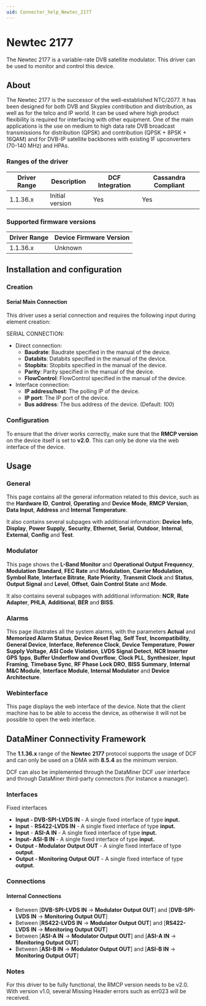 ```yaml
---
uid: Connector_help_Newtec_2177
---
```


# Newtec 2177

The Newtec 2177 is a variable-rate DVB satellite modulator. This driver can be used to monitor and control this device.

## About

The Newtec 2177 is the successor of the well-established NTC/2077. It has been designed for both DVB and Skyplex contribution and distribution, as well as for the telco and IP world. It can be used where high product flexibility is required for interfacing with other equipment. One of the main applications is the use on medium to high data rate DVB broadcast transmissions for distribution (QPSK) and contribution (QPSK + 8PSK + 16QAM) and for DVB-IP satellite backbones with existing IF upconverters (70-140 MHz) and HPAs.

### Ranges of the driver

| **Driver Range** | **Description** | **DCF Integration** | **Cassandra Compliant** |
|------------------|-----------------|---------------------|-------------------------|
| 1.1.36.x         | Initial version | Yes                 | Yes                     |

### Supported firmware versions

| **Driver Range** | **Device Firmware Version** |
|------------------|-----------------------------|
| 1.1.36.x         | Unknown                     |

## Installation and configuration

### Creation

#### Serial Main Connection

This driver uses a serial connection and requires the following input during element creation:

SERIAL CONNECTION:

- Direct connection:
  - **Baudrate**: Baudrate specified in the manual of the device.
  - **Databits**: Databits specified in the manual of the device.
  - **Stopbits**: Stopbits specified in the manual of the device.
  - **Parity**: Parity specified in the manual of the device.
  - **FlowControl**: FlowControl specified in the manual of the device.
- Interface connection:
  - **IP address/host**: The polling IP of the device.
  - **IP port**: The IP port of the device.
  - **Bus address**: The bus address of the device. (Default: *100*)

### Configuration

To ensure that the driver works correctly, make sure that the **RMCP version** on the device itself is set to **v2.0**. This can only be done via the web interface of the device.

## Usage

### General

This page contains all the general information related to this device, such as the **Hardware ID**, **Control**, **Operating** and **Device Mode**, **RMCP Version**, **Data Input**, **Address** and **Internal Temperature**.

It also contains several subpages with additional information: **Device Info**, **Display**, **Power Supply**, **Security**, **Ethernet**, **Serial**, **Outdoor**, **Internal**, **External**, **Config** and **Test**.

### Modulator

This page shows the **L-Band Monitor** and **Operational Output Frequency**, **Modulation Standard**, **FEC Rate** and **Modulation**, **Carrier Modulation**, **Symbol Rate**, **Interface Bitrate**, **Rate Priority**, **Transmit Clock** and **Status**, **Output Signal** and **Level**, **Offset**, **Gain Control State** and **Mode**.

It also contains several subpages with additional information: **NCR**, **Rate Adapter**, **PHLA**, **Additional**, **BER** and **BISS**.

### Alarms

This page illustrates all the system alarms, with the parameters **Actual** and **Memorized Alarm Status**, **Device Reset Flag**, **Self Test**, **Incompatibility**, **General Device**, **Interface**, **Reference Clock**, **Device Temperature**, **Power Supply Voltage**, **ASI Code Violation**, **LVDS Signal Detect**, **NCR Inserter GPS 1pps**, **Buffer Underflow and Overflow**, **Clock PLL**, **Synthesizer**, **Input Framing**, **Timebase Sync**, **RF Phase Lock DRO**, **BISS Summary**, **Internal M&C Module**, **Interface Module**, **Internal Modulator** and **Device Architecture**.

### Webinterface

This page displays the web interface of the device. Note that the client machine has to be able to access the device, as otherwise it will not be possible to open the web interface.

## DataMiner Connectivity Framework

The **1.1.36.x** range of the **Newtec 2177** protocol supports the usage of DCF and can only be used on a DMA with **8.5.4** as the minimum version.

DCF can also be implemented through the DataMiner DCF user interface and through DataMiner third-party connectors (for instance a manager).

### Interfaces

Fixed interfaces

- **Input - DVB-SPI-LVDS IN** - A single fixed interface of type **input.**
- **Input** - **RS422-LVDS IN**  - A single fixed interface of type **input.**
- **Input** - **ASI-A IN**  - A single fixed interface of type **input.**
- **Input- ASI-B IN** - A single fixed interface of type **input.**
- **Output - Modulator Output OUT** - A single fixed interface of type **output**.
- **Output - Monitoring Output OUT** - A single fixed interface of type **output**.

### Connections

#### Internal Connections

- Between \[**DVB-SPI-LVDS IN** -\> **Modulator Output OUT**\] and \[**DVB-SPI-LVDS IN** -\> **Monitoring Output OUT**\]
- Between \[**RS422-LVDS IN** -\> **Modulator Output OUT**\] and \[**RS422-LVDS IN** -\> **Monitoring Output OUT**\]
- Between \[**ASI-A IN** -\> **Modulator Output OUT**\] and \[**ASI-A IN** -\> **Monitoring Output OUT**\]
- Between \[**ASI-B IN** -\> **Modulator Output OUT**\] and \[**ASI-B IN** -\> **Monitoring Output OUT**\]

### Notes

For this driver to be fully functional, the RMCP version needs to be v2.0. With version v1.0, several Missing Header errors such as err023 will be received.
